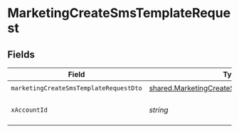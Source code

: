 # MarketingCreateSmsTemplateRequest


## Fields

| Field                                                                                                             | Type                                                                                                              | Required                                                                                                          | Description                                                                                                       |
| ----------------------------------------------------------------------------------------------------------------- | ----------------------------------------------------------------------------------------------------------------- | ----------------------------------------------------------------------------------------------------------------- | ----------------------------------------------------------------------------------------------------------------- |
| `marketingCreateSmsTemplateRequestDto`                                                                            | [shared.MarketingCreateSmsTemplateRequestDto](../../../sdk/models/shared/marketingcreatesmstemplaterequestdto.md) | :heavy_check_mark:                                                                                                | N/A                                                                                                               |
| `xAccountId`                                                                                                      | *string*                                                                                                          | :heavy_check_mark:                                                                                                | The account identifier                                                                                            |